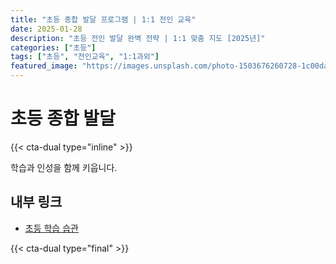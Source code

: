 ```yaml
---
title: "초등 종합 발달 프로그램 | 1:1 전인 교육"
date: 2025-01-28
description: "초등 전인 발달 완벽 전략 | 1:1 맞춤 지도 [2025년]"
categories: ["초등"]
tags: ["초등", "전인교육", "1:1과외"]
featured_image: "https://images.unsplash.com/photo-1503676260728-1c00da094a0b?w=1200&h=630&fit=crop"
---
```


# 초등 종합 발달

{{< cta-dual type="inline" >}}

학습과 인성을 함께 키웁니다.

## 내부 링크
- [초등 학습 습관](../../elementary/elementary-study-habits/)

{{< cta-dual type="final" >}}
